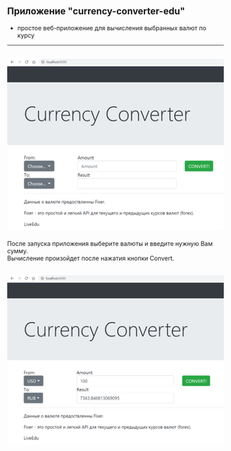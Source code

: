 ## Приложение __"currency-converter-edu"__
- простое веб-приложение для вычисления выбранных валют по курсу
---

![hall](https://github.com/alexander-pimenov/currency-converter-edu/blob/master/images/currency%20converter%20web%2001.png)
---
После запуска приложения выберите валюты и введите нужную Вам сумму.<br>
Вычисление произойдет после нажатия кнопки Convert.

![hall](https://github.com/alexander-pimenov/currency-converter-edu/blob/master/images/currency%20converter%20web%2002.png)
---------
